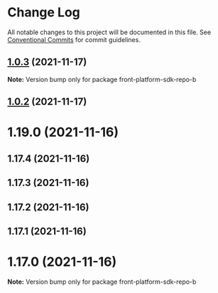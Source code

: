 # Change Log

All notable changes to this project will be documented in this file.
See [Conventional Commits](https://conventionalcommits.org) for commit guidelines.

## [1.0.3](https://github.com/maksym-leichenko/front-platform-repo-b/compare/v1.0.2...v1.0.3) (2021-11-17)

**Note:** Version bump only for package front-platform-sdk-repo-b





## [1.0.2](https://github.com/maksym-leichenko/front-platform-repo-b/compare/v1.0.1...v1.0.2) (2021-11-17)



# 1.19.0 (2021-11-16)



## 1.17.4 (2021-11-16)



## 1.17.3 (2021-11-16)



## 1.17.2 (2021-11-16)



## 1.17.1 (2021-11-16)



# 1.17.0 (2021-11-16)

**Note:** Version bump only for package front-platform-sdk-repo-b

